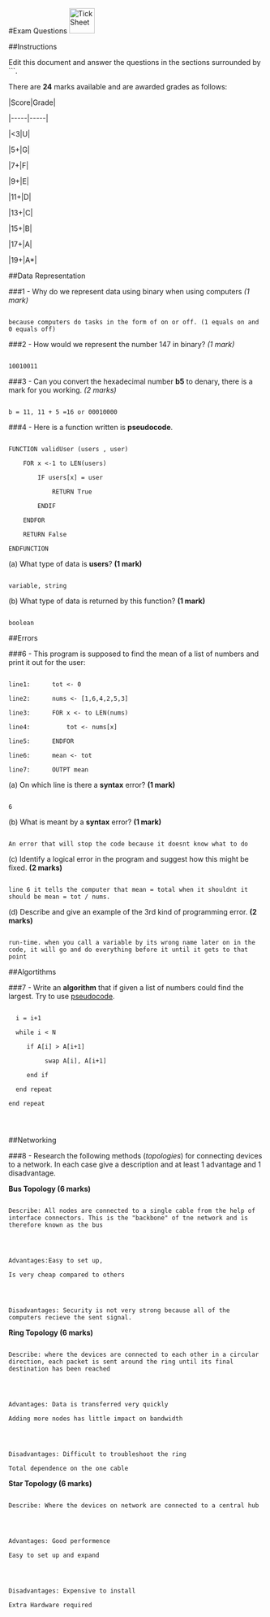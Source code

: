 #Exam Questions <img src="../../Resources/exam.png" width=50px alt="Tick Sheet">




##Instructions

Edit this document and answer the questions in the sections surrounded by ```.




There are **24** marks available and are awarded grades as follows:




|Score|Grade|

|-----|-----|

|<3|U|

|5+|G|

|7+|F|

|9+|E|

|11+|D|

|13+|C|

|15+|B|

|17+|A|

|19+|A*|







##Data Representation




###1 - Why do we represent data using binary when using computers *(1 mark)*




```   

because computers do tasks in the form of on or off. (1 equals on and 0 equals off)

```

###2 - How would we represent the number 147 in binary? *(1 mark)*

```

10010011

```

###3 - Can you convert the hexadecimal number **b5** to denary, there is a mark for you working. *(2 marks)*

```

b = 11, 11 + 5 =16 or 00010000

```

###4 - Here is a function written is **pseudocode**.

```

FUNCTION validUser (users , user)

    FOR x <-1 to LEN(users)

        IF users[x] = user

			RETURN True

		ENDIF

	ENDFOR

	RETURN False

ENDFUNCTION

```




(a) What type of data is **users**? **(1 mark)**

```

variable, string

```




(b) What type of data is returned by this function? **(1 mark)**

```

boolean

```




##Errors

###6 - This program is supposed to find the mean of a list of numbers and print it out for the user:

```

line1:		tot <- 0

line2:		nums <- [1,6,4,2,5,3]

line3:		FOR x <- to LEN(nums)

line4:			tot <- nums[x]

line5:		ENDFOR

line6:		mean <- tot

line7:		OUTPT mean

```




(a) On which line is there a **syntax** error? **(1 mark)**

```

6

```




(b) What is meant by a **syntax** error? **(1 mark)**

```

An error that will stop the code because it doesnt know what to do

```




(c) Identify a logical error in the program and suggest how this might be fixed. **(2 marks)**

```

line 6 it tells the computer that mean = total when it shouldnt it should be mean = tot / nums. 

```




(d) Describe and give an example of the 3rd kind of programming error. **(2 marks)**

```

run-time. when you call a variable by its wrong name later on in the code, it will go and do everything before it until it gets to that point

```




##Algortithms

###7 - Write an **algorithm** that if given a list of numbers could find the largest. Try to use [pseudocode](http://filestore2.aqa.org.uk/subjects/AQA-GCSE-COMPSCI-W-TRB-PSEU.PDF).

```

  i = i+1 

  while i < N 

     if A[i] > A[i+1] 

          swap A[i], A[i+1] 

     end if 

  end repeat 

end repeat 




```




##Networking

###8 - Research the following methods (*topologies*) for connecting devices to a network. In each case give a description and at least 1 advantage and 1 disadvantage.




**Bus Topology (6 marks)**

```

Describe: All nodes are connected to a single cable from the help of interface connectors. This is the "backbone" of tne network and is therefore known as the bus




Advantages:Easy to set up,

Is very cheap compared to others




Disadvantages: Security is not very strong because all of the computers recieve the sent signal.

```




**Ring Topology (6 marks)**

```

Describe: where the devices are connected to each other in a circular direction, each packet is sent around the ring until its final destination has been reached




Advantages: Data is transferred very quickly

Adding more nodes has little impact on bandwidth




Disadvantages: Difficult to troubleshoot the ring

Total dependence on the one cable

```




**Star Topology (6 marks)**

```

Describe: Where the devices on network are connected to a central hub




Advantages: Good performence

Easy to set up and expand




Disadvantages: Expensive to install

Extra Hardware required

```
